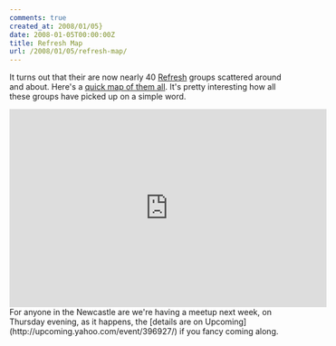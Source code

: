 ```yaml
---
comments: true
created_at: 2008/01/05}
date: 2008-01-05T00:00:00Z
title: Refresh Map
url: /2008/01/05/refresh-map/
---
```


It turns out that their are now nearly 40 [Refresh](http://www.refreshingcities.org/) groups scattered around and about. Here's a [quick map of them all](http://maps.google.co.uk/maps/ms?ie=UTF8&hl=en&msa=0&ll=43.580391,-56.25&spn=98.199649,202.5&z=2&om=1&msid=103845568847240179832.000442fedc66a55c4744b). It's pretty interesting how all these groups have picked up on a simple word.

<iframe width="560" height="350" frameborder="0" scrolling="no" marginheight="0" marginwidth="0" src="http://maps.google.co.uk/maps/ms?ie=UTF8&amp;hl=en&amp;om=1&amp;s=AARTsJpLByU1_UoXjtzM2l03IoKFmn1HHw&amp;msa=0&amp;msid=103845568847240179832.000442fedc66a55c4744b&amp;ll=38.891033,-76.992187&amp;spn=90.392203,196.875&amp;z=2&amp;output=embed">
</iframe>
For anyone in the Newcastle are we're having a meetup next week, on Thursday evening, as it happens, the [details are on Upcoming](http://upcoming.yahoo.com/event/396927/) if you fancy coming along.
